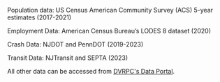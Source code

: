 Population data: US Census American Community Survey (ACS) 5-year estimates (2017-2021)

Employment Data: American Census Bureau’s LODES 8 dataset (2020)

Crash Data: NJDOT and PennDOT (2019-2023)

Transit Data: NJTransit and SEPTA (2023) 

All other data can be accessed from [DVRPC's Data Portal](https://www.dvrpc.org/data/).